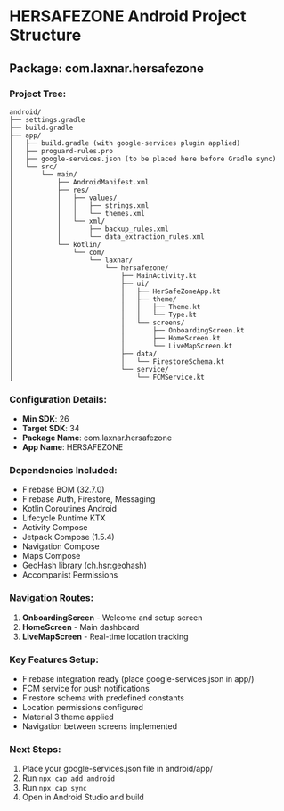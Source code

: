 
# HERSAFEZONE Android Project Structure

## Package: com.laxnar.hersafezone

### Project Tree:
```
android/
├── settings.gradle
├── build.gradle
├── app/
│   ├── build.gradle (with google-services plugin applied)
│   ├── proguard-rules.pro
│   ├── google-services.json (to be placed here before Gradle sync)
│   └── src/
│       └── main/
│           ├── AndroidManifest.xml
│           ├── res/
│           │   ├── values/
│           │   │   ├── strings.xml
│           │   │   └── themes.xml
│           │   └── xml/
│           │       ├── backup_rules.xml
│           │       └── data_extraction_rules.xml
│           └── kotlin/
│               └── com/
│                   └── laxnar/
│                       └── hersafezone/
│                           ├── MainActivity.kt
│                           ├── ui/
│                           │   ├── HerSafeZoneApp.kt
│                           │   ├── theme/
│                           │   │   ├── Theme.kt
│                           │   │   └── Type.kt
│                           │   └── screens/
│                           │       ├── OnboardingScreen.kt
│                           │       ├── HomeScreen.kt
│                           │       └── LiveMapScreen.kt
│                           ├── data/
│                           │   └── FirestoreSchema.kt
│                           └── service/
│                               └── FCMService.kt
```

### Configuration Details:
- **Min SDK**: 26
- **Target SDK**: 34
- **Package Name**: com.laxnar.hersafezone
- **App Name**: HERSAFEZONE

### Dependencies Included:
- Firebase BOM (32.7.0)
- Firebase Auth, Firestore, Messaging
- Kotlin Coroutines Android
- Lifecycle Runtime KTX
- Activity Compose
- Jetpack Compose (1.5.4)
- Navigation Compose
- Maps Compose
- GeoHash library (ch.hsr:geohash)
- Accompanist Permissions

### Navigation Routes:
1. **OnboardingScreen** - Welcome and setup screen
2. **HomeScreen** - Main dashboard
3. **LiveMapScreen** - Real-time location tracking

### Key Features Setup:
- Firebase integration ready (place google-services.json in app/)
- FCM service for push notifications
- Firestore schema with predefined constants
- Location permissions configured
- Material 3 theme applied
- Navigation between screens implemented

### Next Steps:
1. Place your google-services.json file in android/app/
2. Run `npx cap add android`
3. Run `npx cap sync`
4. Open in Android Studio and build
